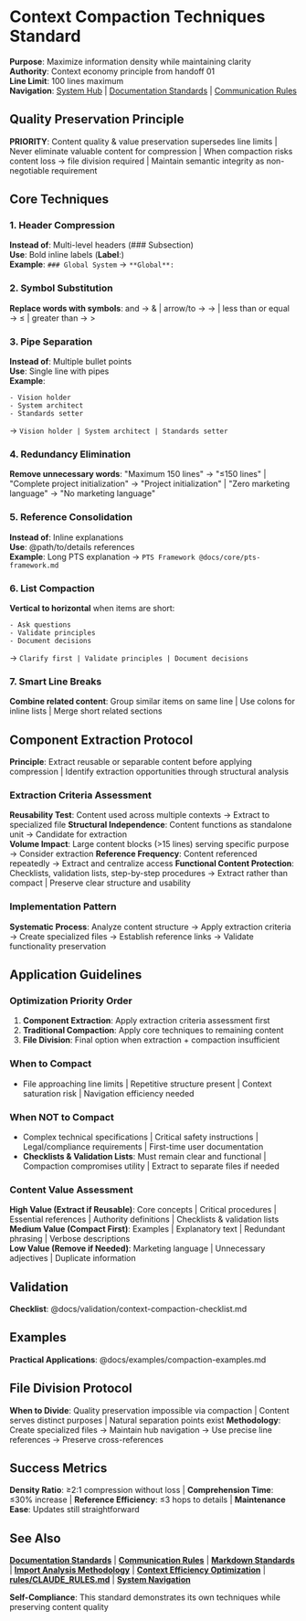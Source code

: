 # Context Compaction Techniques Standard

**Purpose**: Maximize information density while maintaining clarity  
**Authority**: Context economy principle from handoff 01  
**Line Limit**: 100 lines maximum  
**Navigation**: [System Hub](../navigation/index.md) | [Documentation Standards](../rules/documentation-standards.md) | [Communication Rules](../rules/communication-rules.md)

## Quality Preservation Principle
**PRIORITY**: Content quality & value preservation supersedes line limits | Never eliminate valuable content for compression | When compaction risks content loss → file division required | Maintain semantic integrity as non-negotiable requirement

## Core Techniques

### 1. Header Compression
**Instead of**: Multi-level headers (### Subsection)  
**Use**: Bold inline labels (**Label**:)  
**Example**: `### Global System` → `**Global**:`

### 2. Symbol Substitution
**Replace words with symbols**: and → & | arrow/to → → | less than or equal → ≤ | greater than → >

### 3. Pipe Separation
**Instead of**: Multiple bullet points  
**Use**: Single line with pipes  
**Example**: 
```
- Vision holder
- System architect  
- Standards setter
```
→ `Vision holder | System architect | Standards setter`

### 4. Redundancy Elimination
**Remove unnecessary words**: "Maximum 150 lines" → "≤150 lines" | "Complete project initialization" → "Project initialization" | "Zero marketing language" → "No marketing language"

### 5. Reference Consolidation
**Instead of**: Inline explanations  
**Use**: @path/to/details references  
**Example**: Long PTS explanation → `PTS Framework @docs/core/pts-framework.md`

### 6. List Compaction
**Vertical to horizontal** when items are short:
```
- Ask questions
- Validate principles  
- Document decisions
```
→ `Clarify first | Validate principles | Document decisions`

### 7. Smart Line Breaks
**Combine related content**: Group similar items on same line | Use colons for inline lists | Merge short related sections

## Component Extraction Protocol
**Principle**: Extract reusable or separable content before applying compression | Identify extraction opportunities through structural analysis

### Extraction Criteria Assessment
**Reusability Test**: Content used across multiple contexts → Extract to specialized file
**Structural Independence**: Content functions as standalone unit → Candidate for extraction  
**Volume Impact**: Large content blocks (>15 lines) serving specific purpose → Consider extraction
**Reference Frequency**: Content referenced repeatedly → Extract and centralize access
**Functional Content Protection**: Checklists, validation lists, step-by-step procedures → Extract rather than compact | Preserve clear structure and usability

### Implementation Pattern
**Systematic Process**: Analyze content structure → Apply extraction criteria → Create specialized files → Establish reference links → Validate functionality preservation

## Application Guidelines

### Optimization Priority Order
1. **Component Extraction**: Apply extraction criteria assessment first
2. **Traditional Compaction**: Apply core techniques to remaining content  
3. **File Division**: Final option when extraction + compaction insufficient

### When to Compact
- File approaching line limits | Repetitive structure present | Context saturation risk | Navigation efficiency needed

### When NOT to Compact  
- Complex technical specifications | Critical safety instructions | Legal/compliance requirements | First-time user documentation
- **Checklists & Validation Lists**: Must remain clear and functional | Compaction compromises utility | Extract to separate files if needed

### Content Value Assessment
**High Value (Extract if Reusable)**: Core concepts | Critical procedures | Essential references | Authority definitions | Checklists & validation lists
**Medium Value (Compact First)**: Examples | Explanatory text | Redundant phrasing | Verbose descriptions  
**Low Value (Remove if Needed)**: Marketing language | Unnecessary adjectives | Duplicate information

## Validation
**Checklist**: @docs/validation/context-compaction-checklist.md

## Examples
**Practical Applications**: @docs/examples/compaction-examples.md

## File Division Protocol
**When to Divide**: Quality preservation impossible via compaction | Content serves distinct purposes | Natural separation points exist
**Methodology**: Create specialized files → Maintain hub navigation → Use precise line references → Preserve cross-references

## Success Metrics
**Density Ratio**: ≥2:1 compression without loss | **Comprehension Time**: ≤30% increase | **Reference Efficiency**: ≤3 hops to details | **Maintenance Ease**: Updates still straightforward

## See Also
**[Documentation Standards](../rules/documentation-standards.md)** | **[Communication Rules](../rules/communication-rules.md)** | **[Markdown Standards](../rules/markdown-standards.md)** | **[Import Analysis Methodology](import-analysis-methodology.md)** | **[Context Efficiency Optimization](context-efficiency-optimization.md)** | **[rules/CLAUDE_RULES.md](../../rules/CLAUDE_RULES.md)** | **[System Navigation](../navigation/index.md)**

**Self-Compliance**: This standard demonstrates its own techniques while preserving content quality